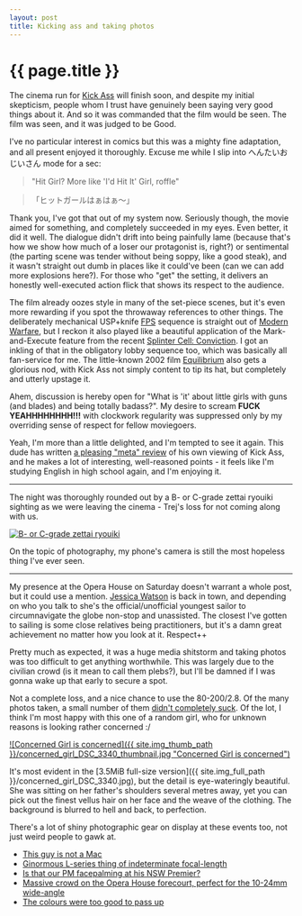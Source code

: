 ```yaml
---
layout: post
title: Kicking ass and taking photos
---
```


# {{ page.title }}

The cinema run for [Kick Ass](http://en.wikipedia.org/wiki/Kick-Ass_%28film%29) will finish soon, and despite my initial skepticism, people whom I trust have genuinely been saying very good things about it. And so it was commanded that the film would be seen. The film was seen, and it was judged to be Good.

I've no particular interest in comics but this was a mighty fine adaptation, and all present enjoyed it thoroughly. Excuse me while I slip into へんたいおじいさん mode for a sec:

> "Hit Girl? More like 'I'd Hit It' Girl, roffle"

> 「ヒットガールはぁはぁ～」

Thank you, I've got that out of my system now. Seriously though, the movie aimed for something, and completely succeeded in my eyes. Even better, it did it well. The dialogue didn't drift into being painfully lame (because that's how we show how much of a loser our protagonist is, right?) or sentimental (the parting scene was tender without being soppy, like a good steak), and it wasn't straight out dumb in places like it could've been (can we can add more explosions here?). For those who "get" the setting, it delivers an honestly well-executed action flick that shows its respect to the audience.

The film already oozes style in many of the set-piece scenes, but it's even more rewarding if you spot the throwaway references to other things. The deliberately mechanical USP+knife [FPS](http://en.wikipedia.org/wiki/First-person_shooter) sequence is straight out of [Modern Warfare](http://en.wikipedia.org/wiki/Call_of_Duty:_Modern_Warfare_2), but I reckon it also played like a beautiful application of the Mark-and-Execute feature from the recent [Splinter Cell: Conviction](http://en.wikipedia.org/wiki/Tom_Clancy%27s_Splinter_Cell:_Conviction). I got an inkling of that in the obligatory lobby sequence too, which was basically all fan-service for me. The little-known 2002 film [Equilibrium](http://en.wikipedia.org/wiki/Equilibrium_%28film%29) also gets a glorious nod, with Kick Ass not simply content to tip its hat, but completely and utterly upstage it.

Ahem, discussion is hereby open for "What is 'it' about little girls with guns (and blades) and being totally badass?". My desire to scream **FUCK YEAHHHHHHHH!!!** with clockwork regularity was suppressed only by my overriding sense of respect for fellow moviegoers.

Yeah, I'm more than a little delighted, and I'm tempted to see it again. This dude has written [a pleasing "meta" review](http://chud.com/articles/articles/23386/1/REVIEW-KICK-ASS-DEVIN039S-SECOND-TAKE/Page1.html) of his own viewing of Kick Ass, and he makes a lot of interesting, well-reasoned points - it feels like I'm studying English in high school again, and I'm enjoying it.

<hr />

The night was thoroughly rounded out by a B- or C-grade zettai ryouiki sighting as we were leaving the cinema - Trej's loss for not coming along with us.

[![B- or C-grade zettai ryouiki](http://furinkan.meidokon.net/img/20100518_phone_photos/content/images/thumb/DSC00203.jpg "B- or C-grade zettai ryouiki")](http://furinkan.meidokon.net/img/20100518_phone_photos/content/DSC00203_large.html)

On the topic of photography, my phone's camera is still the most hopeless thing I've ever seen.

<hr />

My presence at the Opera House on Saturday doesn't warrant a whole post, but it could use a mention. [Jessica Watson](http://en.wikipedia.org/wiki/Jessica_Watson) is back in town, and depending on who you talk to she's the official/unofficial youngest sailor to circumnavigate the globe non-stop and unassisted. The closest I've gotten to sailing is some close relatives being practitioners, but it's a damn great achievement no matter how you look at it. Respect++

Pretty much as expected, it was a huge media shitstorm and taking photos was too difficult to get anything worthwhile. This was largely due to the civilian crowd (is it mean to call them plebs?), but I'll be damned if I was gonna wake up that early to secure a spot.

Not a complete loss, and a nice chance to use the 80-200/2.8. Of the many photos taken, a small number of them [didn't completely suck](http://furinkan.meidokon.net/img/20100515_jessica_watson/). Of the lot, I think I'm most happy with this one of a random girl, who for unknown reasons is looking rather concerned :/

[![Concerned Girl is concerned]({{ site.img_thumb_path }}/concerned_girl_DSC_3340_thumbnail.jpg "Concerned Girl is concerned")](http://furinkan.meidokon.net/img/20100515_jessica_watson/content/DSC_3340_large.html)

It's most evident in the [3.5MiB full-size version]({{ site.img_full_path }}/concerned_girl_DSC_3340.jpg), but the detail is eye-wateringly beautiful. She was sitting on her father's shoulders several metres away, yet you can pick out the finest vellus hair on her face and the weave of the clothing. The background is blurred to hell and back, to perfection.

There's a lot of shiny photographic gear on display at these events too, not just weird people to gawk at.

 * [This guy is not a Mac](http://furinkan.meidokon.net/img/20100515_jessica_watson/content/DSC_3291_large.html)
 * [Ginormous L-series thing of indeterminate focal-length](http://furinkan.meidokon.net/img/20100515_jessica_watson/content/DSC_3388_large.html)
 * [Is that our PM facepalming at his NSW Premier?](http://furinkan.meidokon.net/img/20100515_jessica_watson/content/DSC_3653_large.html)
 * [Massive crowd on the Opera House forecourt, perfect for the 10-24mm wide-angle](http://furinkan.meidokon.net/img/20100515_jessica_watson/content/DSC_3686_large.html)
 * [The colours were too good to pass up](http://furinkan.meidokon.net/img/20100515_jessica_watson/content/DSC_3700_large.html)

